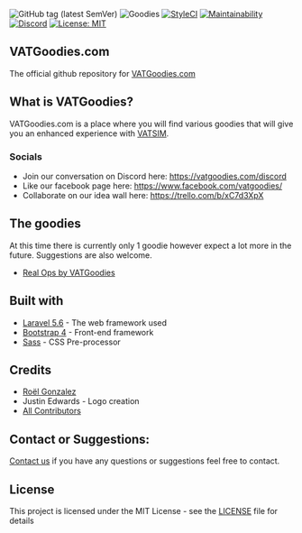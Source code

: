 ![GitHub tag (latest SemVer)](https://img.shields.io/github/tag/vatsimgoodies/vatgoodies.com.svg?label=version)
![Goodies](https://img.shields.io/badge/goodies-1-blue.svg)
[![StyleCI](https://github.styleci.io/repos/121784641/shield?branch=master)](https://github.styleci.io/repos/121784641)
[![Maintainability](https://api.codeclimate.com/v1/badges/437bc5f2ee5dad338cc1/maintainability)](https://codeclimate.com/github/vatsimgoodies/vatgoodies.com/maintainability)
[![Discord](https://img.shields.io/discord/545254906257342493.svg?color=7289DA&label=Discord&style=popout)](https://vatgoodies.com/discord)
[![License: MIT](https://img.shields.io/badge/License-MIT-green.svg)](https://opensource.org/licenses/MIT)


## VATGoodies.com

The official github repository for [VATGoodies.com](https://vatgoodies.com)

## What is VATGoodies?

VATGoodies.com is a place where you will find various goodies that will give you an enhanced experience with [VATSIM](https://vatsim.net).

### Socials
- Join our conversation on Discord here: https://vatgoodies.com/discord
- Like our facebook page here: https://www.facebook.com/vatgoodies/
- Collaborate on our idea wall here: https://trello.com/b/xC7d3XpX

## The goodies
At this time there is currently only 1 goodie however expect a lot more in the future. Suggestions are also welcome.
- [Real Ops by VATGoodies](https://github.com/vatsimgoodies/vatsim-real-ops)

## Built with
* [Laravel 5.6](https://laravel.com) - The web framework used
* [Bootstrap 4](https://getbootstrap.com/docs/4.0/) - Front-end framework
* [Sass](https://sass-lang.com/) - CSS Pre-processor

## Credits
- [Roël Gonzalez](https://github.com/roelgonzalez/)
- Justin Edwards - Logo creation
- [All Contributors](../../contributors)

## Contact or Suggestions:
[Contact us](https://rolgonzalez.typeform.com/to/CjREly) if you have any questions or suggestions feel free to contact. 

## License
This project is licensed under the MIT License - see the [LICENSE](LICENSE.md) file for details
